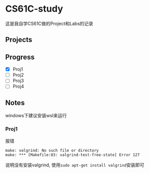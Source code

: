 # CS61C-study

这是我自学CS61C做的Project和Labs的记录

## Projects

## Progress

- [x] Proj1
- [ ] Proj2
- [ ] Proj3
- [ ] Proj4

## Notes

windows下建议安装wsl来运行

### Proj1

报错

```
make: valgrind: No such file or directory
make: *** [Makefile:83: valgrind-test-free-state] Error 127
```

说明没有安装valgrind, 使用`sudo apt-get install valgrind`安装即可

